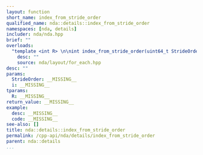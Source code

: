 ```yaml
---
layout: function
short_name: index_from_stride_order
qualified_name: nda::details::index_from_stride_order
namespaces: [nda, details]
includer: nda/nda.hpp
brief: ""
overloads:
  "template <int R> \n\nint index_from_stride_order(uint64_t StrideOrder, int i)":
    desc: ""
    source: nda/layout/for_each.hpp
desc: ""
params:
  StrideOrder: __MISSING__
  i: __MISSING__
tparams:
  R: __MISSING__
return_value: __MISSING__
example:
  desc: __MISSING__
  code: __MISSING__
see-also: []
title: nda::details::index_from_stride_order
permalink: /cpp-api/nda/details/index_from_stride_order
parent: nda::details
...
```


